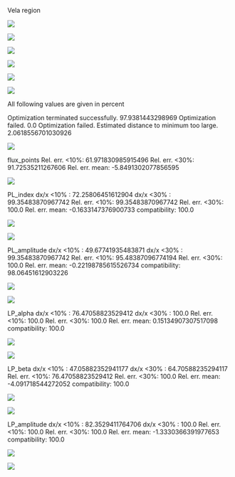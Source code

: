 
 Vela region 


 ![](resi_3FHL_ROI_num135.png)

 ![](npred_3FHL_ROI_num135.png)

 ![](counts_3FHL_ROI_num135.png)

 ![](spec_3FHL_J0833.1-4511e_ROI_num135.png)

 ![](spec_3FHL_J0835.3-4510_ROI_num135.png)

 ![](spec_3FHL_J0851.9-4620e_ROI_num135.png)

 All following values are given in percent 

Optimization terminated successfully. 97.9381443298969
Optimization failed. 0.0
Optimization failed. Estimated distance to minimum too large. 2.0618556701030926

 ![](./res/Cash_stat_corr.png)

flux_points
Rel. err. <10%: 61.971830985915496
Rel. err. <30%: 91.72535211267606
Rel. err. mean: -5.8491302077856595

 ![](./res/flux_points_errel.png)

PL_index
dx/x <10% :  72.25806451612904
dx/x <30% :  99.35483870967742
Rel. err. <10%: 99.35483870967742
Rel. err. <30%: 100.0
Rel. err. mean: -0.1633147376900733
compatibility: 100.0

 ![](./res/PL_index_errel.png)

 ![](./res/PL_index_error_errel.png)

PL_amplitude
dx/x <10% :  49.67741935483871
dx/x <30% :  99.35483870967742
Rel. err. <10%: 95.48387096774194
Rel. err. <30%: 100.0
Rel. err. mean: -0.22198785615526734
compatibility: 98.06451612903226

 ![](./res/PL_amplitude_errel.png)

 ![](./res/PL_amplitude_error_errel.png)

LP_alpha
dx/x <10% :  76.47058823529412
dx/x <30% :  100.0
Rel. err. <10%: 100.0
Rel. err. <30%: 100.0
Rel. err. mean: 0.15134907307517098
compatibility: 100.0

 ![](./res/LP_alpha_errel.png)

 ![](./res/LP_alpha_error_errel.png)

LP_beta
dx/x <10% :  47.05882352941177
dx/x <30% :  64.70588235294117
Rel. err. <10%: 76.47058823529412
Rel. err. <30%: 100.0
Rel. err. mean: -4.091718544272052
compatibility: 100.0

 ![](./res/LP_beta_errel.png)

 ![](./res/LP_beta_error_errel.png)

LP_amplitude
dx/x <10% :  82.3529411764706
dx/x <30% :  100.0
Rel. err. <10%: 100.0
Rel. err. <30%: 100.0
Rel. err. mean: -1.3330366391977653
compatibility: 100.0

 ![](./res/LP_amplitude_errel.png)

 ![](./res/LP_amplitude_error_errel.png)

